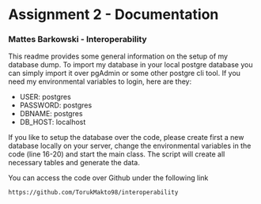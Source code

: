 # Assignment 2 - Documentation
### Mattes Barkowski - Interoperability

This readme provides some general information on the setup of my database dump. To import my database in your local
postgre database you can simply import it over pgAdmin or some other postgre cli tool. If you need my environmental 
variables to login, here are they:

- USER: postgres
- PASSWORD: postgres
- DBNAME: postgres
- DB_HOST: localhost

If you like to setup the database over the code, please create first a new database locally on your server, change the 
environmental variables in the code (line 16-20) and start the main class. The script will create all necessary tables
and generate the data.

You can access the code over Github under the following link
    
    https://github.com/TorukMakto98/interoperability

